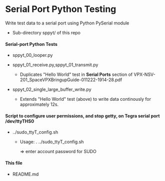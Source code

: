 # Serial Port Python Testing
Write test data to a serial port using Python PySerial module

* Sub-directory sppyt/ of this repo

#### Serial-port Python Tests
* sppyt_00_looper.py

* sppyt_01_receive.py,sppyt_01_transmit.py
  * Duplicates "Hello World" test in **Serial Ports** section of VPX-NSV-201_SpaceVPXBringupGuide-011222-1914-28.pdf

* sppyt_02_single_large_buffer_write.py
  * Extends "Hello World" test (above) to write data continously for approximately 12s.

#### Script to configure user permissions, and stop getty, on Tegra serial port /dev/ttyTHS0
* ../sudo_ttyT_config.sh
  * Usage:
    . ../sudo_ttyT_config.sh

    => enter account password for SUDO

#### This file
* README.md
